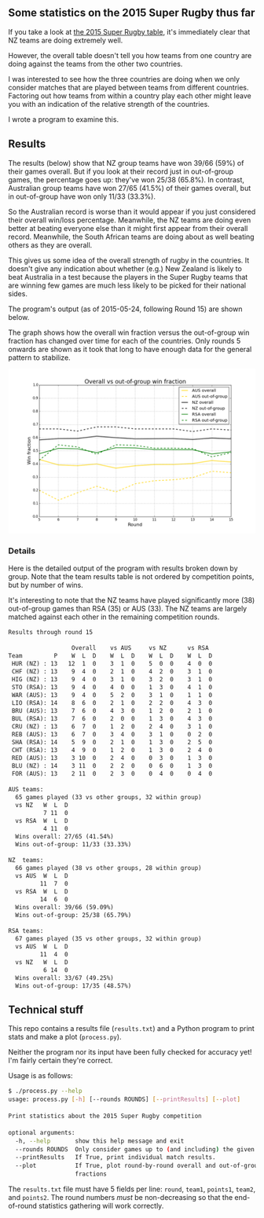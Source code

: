 ## Some statistics on the 2015 Super Rugby thus far

If you take a look at
[the 2015 Super Rugby table](http://www.smh.com.au/rugby-union/super-rugby/ladder),
it's immediately clear that NZ teams are doing extremely well.

However, the overall table doesn't tell you how teams from one country are
doing against the teams from the other two countries.

I was interested to see how the three countries are doing when we only
consider matches that are played between teams from different countries.
Factoring out how teams from within a country play each other might leave
you with an indication of the relative strength of the countries.

I wrote a program to examine this.

## Results

The results (below) show that NZ group teams have won 39/66 (59%) of their
games overall. But if you look at their record just in out-of-group games,
the percentage goes up: they've won 25/38 (65.8%). In contrast, Australian
group teams have won 27/65 (41.5%) of their games overall, but in
out-of-group have won only 11/33 (33.3%).

So the Australian record is worse than it would appear if you just
considered their overall win/loss percentage.  Meanwhile, the NZ teams are
doing even better at beating everyone else than it might first appear from
their overall record. Meanwhile, the South African teams are doing about as
well beating others as they are overall.

This gives us some idea of the overall strength of rugby in the countries.
It doesn't give any indication about whether (e.g.) New Zealand is likely
to beat Australia in a test because the players in the Super Rugby teams
that are winning few games are much less likely to be picked for their
national sides.

The program's output (as of 2015-05-24, following Round 15) are shown
below.

The graph shows how the overall win fraction versus the out-of-group win
fraction has changed over time for each of the countries. Only rounds 5
onwards are shown as it took that long to have enough data for the general
pattern to stabilize.

<img src="graph.png"/>

### Details

Here is the detailed output of the program with results broken down by
group. Note that the team results table is not ordered by competition
points, but by number of wins.

It's interesting to note that the NZ teams have played significantly more
(38) out-of-group games than RSA (35) or AUS (33). The NZ teams are largely
matched against each other in the remaining competition rounds.


```
Results through round 15

                  Overall    vs AUS     vs NZ      vs RSA
Team         P    W  L  D    W  L  D    W  L  D    W  L  D
 HUR (NZ) : 13   12  1  0    3  1  0    5  0  0    4  0  0
 CHF (NZ) : 13    9  4  0    2  1  0    4  2  0    3  1  0
 HIG (NZ) : 13    9  4  0    3  1  0    3  2  0    3  1  0
 STO (RSA): 13    9  4  0    4  0  0    1  3  0    4  1  0
 WAR (AUS): 13    9  4  0    5  2  0    3  1  0    1  1  0
 LIO (RSA): 14    8  6  0    2  1  0    2  2  0    4  3  0
 BRU (AUS): 13    7  6  0    4  3  0    1  2  0    2  1  0
 BUL (RSA): 13    7  6  0    2  0  0    1  3  0    4  3  0
 CRU (NZ) : 13    6  7  0    1  2  0    2  4  0    3  1  0
 REB (AUS): 13    6  7  0    3  4  0    3  1  0    0  2  0
 SHA (RSA): 14    5  9  0    2  1  0    1  3  0    2  5  0
 CHT (RSA): 13    4  9  0    1  2  0    1  3  0    2  4  0
 RED (AUS): 13    3 10  0    2  4  0    0  3  0    1  3  0
 BLU (NZ) : 14    3 11  0    2  2  0    0  6  0    1  3  0
 FOR (AUS): 13    2 11  0    2  3  0    0  4  0    0  4  0

AUS teams:
  65 games played (33 vs other groups, 32 within group)
  vs NZ   W  L  D
          7 11  0
  vs RSA  W  L  D
          4 11  0
  Wins overall: 27/65 (41.54%)
  Wins out-of-group: 11/33 (33.33%)

NZ  teams:
  66 games played (38 vs other groups, 28 within group)
  vs AUS  W  L  D
         11  7  0
  vs RSA  W  L  D
         14  6  0
  Wins overall: 39/66 (59.09%)
  Wins out-of-group: 25/38 (65.79%)

RSA teams:
  67 games played (35 vs other groups, 32 within group)
  vs AUS  W  L  D
         11  4  0
  vs NZ   W  L  D
          6 14  0
  Wins overall: 33/67 (49.25%)
  Wins out-of-group: 17/35 (48.57%)
```

## Technical stuff

This repo contains a results file (`results.txt`) and a Python program to
print stats and make a plot (`process.py`).

Neither the program nor its input have been fully checked for accuracy yet!
I'm fairly certain they're correct.

Usage is as follows:

```sh
$ ./process.py --help
usage: process.py [-h] [--rounds ROUNDS] [--printResults] [--plot]

Print statistics about the 2015 Super Rugby competition

optional arguments:
  -h, --help       show this help message and exit
  --rounds ROUNDS  Only consider games up to (and including) the given round.
  --printResults   If True, print individual match results.
  --plot           If True, plot round-by-round overall and out-of-group win
                   fractions
```

The `results.txt` file must have 5 fields per line: `round`, `team1`,
`points1`, `team2`, and `points2`. The round numbers *must* be
non-decreasing so that the end-of-round statistics gathering will work
correctly.
